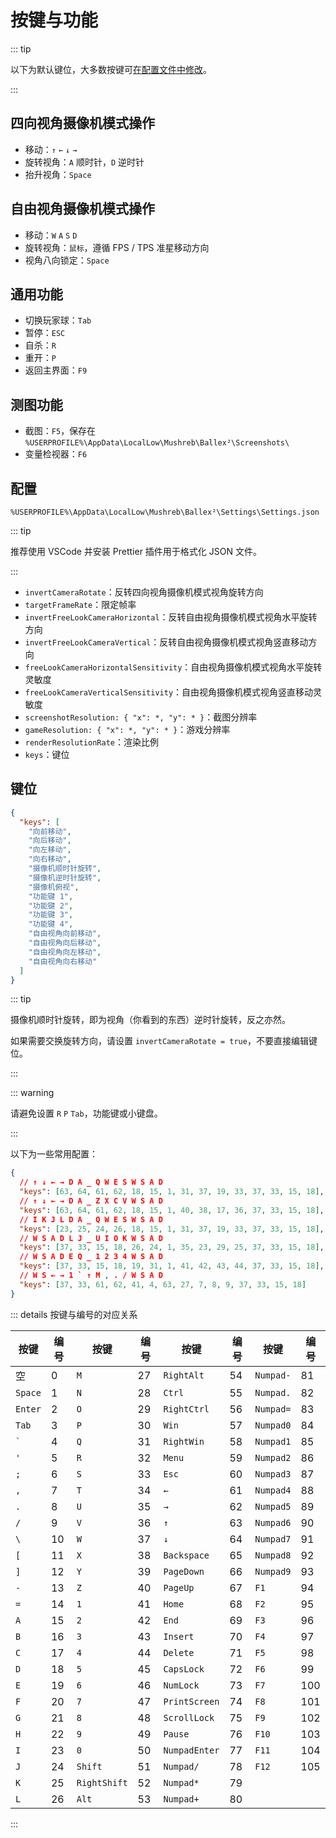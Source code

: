 # 按键与功能

::: tip

以下为默认键位，大多数按键可[在配置文件中修改](#键位)。

:::

## 四向视角摄像机模式操作

- 移动：`↑` `←` `↓` `→`
- 旋转视角：`A` 顺时针，`D` 逆时针
- 抬升视角：`Space`

## 自由视角摄像机模式操作

- 移动：`W` `A` `S` `D`
- 旋转视角：`鼠标`，遵循 FPS / TPS 准星移动方向
- 视角八向锁定：`Space`

## 通用功能

- 切换玩家球：`Tab`
- 暂停：`ESC`
- 自杀：`R`
- 重开：`P`
- 返回主界面：`F9`

## 测图功能

- 截图：`F5`，保存在 `%USERPROFILE%\AppData\LocalLow\Mushreb\Ballex²\Screenshots\`
- 变量检视器：`F6`

## 配置

`%USERPROFILE%\AppData\LocalLow\Mushreb\Ballex²\Settings\Settings.json`

::: tip

推荐使用 VSCode 并安装 Prettier 插件用于格式化 JSON 文件。

:::

- `invertCameraRotate`：反转四向视角摄像机模式视角旋转方向
- `targetFrameRate`：限定帧率
- `invertFreeLookCameraHorizontal`：反转自由视角摄像机模式视角水平旋转方向
- `invertFreeLookCameraVertical`：反转自由视角摄像机模式视角竖直移动方向
- `freeLookCameraHorizontalSensitivity`：自由视角摄像机模式视角水平旋转灵敏度
- `freeLookCameraVerticalSensitivity`：自由视角摄像机模式视角竖直移动灵敏度
- `screenshotResolution: { "x": *, "y": * }`：截图分辨率
- `gameResolution: { "x": *, "y": * }`：游戏分辨率
- `renderResolutionRate`：渲染比例
- `keys`：键位

## 键位

```json
{
  "keys": [
    "向前移动",
    "向后移动",
    "向左移动",
    "向右移动",
    "摄像机顺时针旋转",
    "摄像机逆时针旋转",
    "摄像机俯视",
    "功能键 1",
    "功能键 2",
    "功能键 3",
    "功能键 4",
    "自由视角向前移动",
    "自由视角向后移动",
    "自由视角向左移动",
    "自由视角向右移动"
  ]
}
```

::: tip

摄像机顺时针旋转，即为视角（你看到的东西）逆时针旋转，反之亦然。

如果需要交换旋转方向，请设置 `invertCameraRotate = true`，不要直接编辑键位。

:::

::: warning

请避免设置 `R` `P` `Tab`，功能键或小键盘。

:::

以下为一些常用配置：

```json
{
  // ↑ ↓ ← → D A _ Q W E S W S A D
  "keys": [63, 64, 61, 62, 18, 15, 1, 31, 37, 19, 33, 37, 33, 15, 18],
  // ↑ ↓ ← → D A _ Z X C V W S A D
  "keys": [63, 64, 61, 62, 18, 15, 1, 40, 38, 17, 36, 37, 33, 15, 18],
  // I K J L D A _ Q W E S W S A D
  "keys": [23, 25, 24, 26, 18, 15, 1, 31, 37, 19, 33, 37, 33, 15, 18],
  // W S A D L J _ U I O K W S A D
  "keys": [37, 33, 15, 18, 26, 24, 1, 35, 23, 29, 25, 37, 33, 15, 18],
  // W S A D E Q _ 1 2 3 4 W S A D
  "keys": [37, 33, 15, 18, 19, 31, 1, 41, 42, 43, 44, 37, 33, 15, 18],
  // W S ← → 1 ` ↑ M , . / W S A D
  "keys": [37, 33, 61, 62, 41, 4, 63, 27, 7, 8, 9, 37, 33, 15, 18]
}
```

::: details 按键与编号的对应关系

| 按键    | 编号 | 按键         | 编号 | 按键          | 编号 | 按键      | 编号 |
| ------- | ---- | ------------ | ---- | ------------- | ---- | --------- | ---- |
| 空      | 0    | `M`          | 27   | `RightAlt`    | 54   | `Numpad-` | 81   |
| `Space` | 1    | `N`          | 28   | `Ctrl`        | 55   | `Numpad.` | 82   |
| `Enter` | 2    | `O`          | 29   | `RightCtrl`   | 56   | `Numpad=` | 83   |
| `Tab`   | 3    | `P`          | 30   | `Win`         | 57   | `Numpad0` | 84   |
| `` ` `` | 4    | `Q`          | 31   | `RightWin`    | 58   | `Numpad1` | 85   |
| `'`     | 5    | `R`          | 32   | `Menu`        | 59   | `Numpad2` | 86   |
| `;`     | 6    | `S`          | 33   | `Esc`         | 60   | `Numpad3` | 87   |
| `,`     | 7    | `T`          | 34   | `←`           | 61   | `Numpad4` | 88   |
| `.`     | 8    | `U`          | 35   | `→`           | 62   | `Numpad5` | 89   |
| `/`     | 9    | `V`          | 36   | `↑`           | 63   | `Numpad6` | 90   |
| `\`     | 10   | `W`          | 37   | `↓`           | 64   | `Numpad7` | 91   |
| `[`     | 11   | `X`          | 38   | `Backspace`   | 65   | `Numpad8` | 92   |
| `]`     | 12   | `Y`          | 39   | `PageDown`    | 66   | `Numpad9` | 93   |
| `-`     | 13   | `Z`          | 40   | `PageUp`      | 67   | `F1`      | 94   |
| `=`     | 14   | `1`          | 41   | `Home`        | 68   | `F2`      | 95   |
| `A`     | 15   | `2`          | 42   | `End`         | 69   | `F3`      | 96   |
| `B`     | 16   | `3`          | 43   | `Insert`      | 70   | `F4`      | 97   |
| `C`     | 17   | `4`          | 44   | `Delete`      | 71   | `F5`      | 98   |
| `D`     | 18   | `5`          | 45   | `CapsLock`    | 72   | `F6`      | 99   |
| `E`     | 19   | `6`          | 46   | `NumLock`     | 73   | `F7`      | 100  |
| `F`     | 20   | `7`          | 47   | `PrintScreen` | 74   | `F8`      | 101  |
| `G`     | 21   | `8`          | 48   | `ScrollLock`  | 75   | `F9`      | 102  |
| `H`     | 22   | `9`          | 49   | `Pause`       | 76   | `F10`     | 103  |
| `I`     | 23   | `0`          | 50   | `NumpadEnter` | 77   | `F11`     | 104  |
| `J`     | 24   | `Shift`      | 51   | `Numpad/`     | 78   | `F12`     | 105  |
| `K`     | 25   | `RightShift` | 52   | `Numpad*`     | 79   |           |      |
| `L`     | 26   | `Alt`        | 53   | `Numpad+`     | 80   |           |      |

:::
